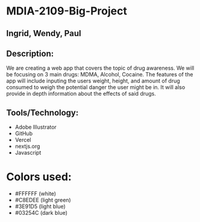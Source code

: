 # MDIA-2109-Big-Project

## Ingrid, Wendy, Paul 

## Description:
We are creating a web app that covers the topic of drug awareness. We will be focusing on 3 main drugs: MDMA, Alcohol, Cocaine. The features of the app will include inputing the users weight, height, and amount of drug consumed to weigh the potential danger the user might be in. It will also provide in depth information about the effects of said drugs. 

## Tools/Technology:
- Adobe Illustrator
- GitHub
- Vercel
- nextjs.org
- Javascript

# Colors used:
- #FFFFFF (white)
- #C8EDEE (light green)
- #3E91D5 (light blue)
- #03254C (dark blue)
